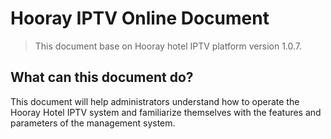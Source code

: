 # Hooray IPTV Online Document

> This document base on Hooray hotel IPTV platform version 1.0.7. 

## What can this document do?

This document will help administrators understand how to operate the Hooray Hotel IPTV system and familiarize themselves with the features and parameters of the management system.
